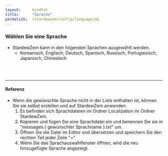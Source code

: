 ```yaml
---
layout:     kindlet
title:      "Sprache"
permalink:  /stardewzem/config/language/de
---
```


### **Wählen Sie eine Sprache**

* StardewZem kann in den folgenden Sprachen ausgewählt werden.
  * Koreanisch, Englisch, Deutsch, Spanisch, Russisch, Portugiesisch, Japanisch, Chinesisch

<br/>
<br/>

---
#### **Referenz**
  
* Wenn die gewünschte Sprache nicht in der Liste enthalten ist, können Sie sie selbst erstellen und auf StardewZem anwenden.
  1. Es befinden sich Sprachdateien im Ordner Localization im Ordner StardewZem.
  2. Kopieren und fügen Sie eine Sprachdatei ein und benennen Sie sie in "messages.{ gewünschter Sprachname }.txt" um.
  3. Öffnen Sie die Datei im Editor und übersetzen und speichern Sie den rechten Teil jeder Zeile "=".
  4. Wenn Sie das Sprachauswahlfenster öffnen, wird die neu hinzugefügte Sprache angezeigt.

<br/>
<br/>
